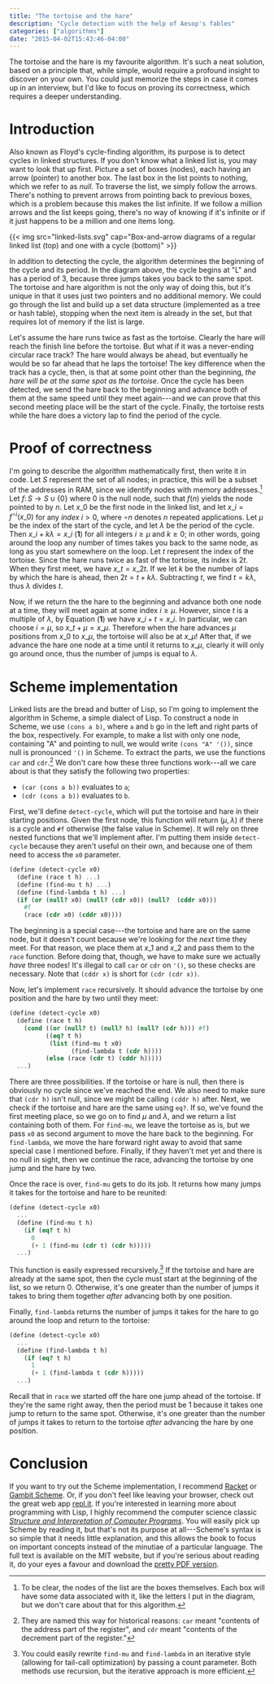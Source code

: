 ```yaml
---
title: "The tortoise and the hare"
description: "Cycle detection with the help of Aesop's fables"
categories: ["algorithms"]
date: "2015-04-02T15:43:46-04:00"
---
```


The tortoise and the hare is my favourite algorithm. It's such a neat solution, based on a principle that, while simple, would require a profound insight to discover on your own. You could just memorize the steps in case it comes up in an interview, but I'd like to focus on proving its correctness, which requires a deeper understanding.

<!--more-->

# Introduction

Also known as Floyd's cycle-finding algorithm, its purpose is to detect cycles in linked structures. If you don't know what a linked list is, you may want to look that up first. Picture a set of boxes (nodes), each having an arrow (pointer) to another box. The last box in the list points to nothing, which we refer to as _null_. To traverse the list, we simply follow the arrows. There's nothing to prevent arrows from pointing back to previous boxes, which is a problem because this makes the list infinite. If we follow a million arrows and the list keeps going, there's no way of knowing if it's infinite or if it just happens to be a million and one items long.

{{< img src="linked-lists.svg" cap="Box-and-arrow diagrams of a regular linked list (top) and one with a cycle (bottom)" >}}

In addition to detecting the cycle, the algorithm determines the beginning of the cycle and its period. In the diagram above, the cycle begins at "L" and has a period of 3, because three jumps takes you back to the same spot. The tortoise and hare algorithm is not the only way of doing this, but it's unique in that it uses just two pointers and no additional memory. We could go through the list and build up a set data structure (implemented as a tree or hash table), stopping when the next item is already in the set, but that requires lot of memory if the list is large.

Let's assume the hare runs twice as fast as the tortoise. Clearly the hare will reach the finish line before the tortoise. But what if it was a never-ending circular race track? The hare would always be ahead, but eventually he would be so far ahead that he laps the tortoise! The key difference when the track has a cycle, then, is that at some point other than the beginning, _the hare will be at the same spot as the tortoise_. Once the cycle has been detected, we send the hare back to the beginning and advance both of them at the same speed until they meet again---and we can prove that this second meeting place will be the start of the cycle. Finally, the tortoise rests while the hare does a victory lap to find the period of the cycle.

# Proof of correctness

I'm going to describe the algorithm mathematically first, then write it in code. Let $S$ represent the set of all nodes; in practice, this will be a subset of the addresses in RAM, since we identify nodes with memory addresses.[^1] Let $f\colon S \to S \cup \{0\}$ where $0$ is the null node, such that $f(n)$ yields the node pointed to by $n$. Let $x\_0$ be the first node in the linked list, and let $x\_i = f^{\circ i}(x\_0)$ for any _index_ $i > 0$, where $\circ n$ denotes $n$ repeated applications. Let $\mu$ be the index of the start of the cycle, and let $\lambda$ be the period of the cycle. Then $x\_{i+k\lambda} = x\_i$ (**1**) for all integers $i \ge \mu$ and $k \ge 0$; in other words, going around the loop any number of times takes you back to the same node, as long as you start somewhere on the loop. Let $t$ represent the index of the tortoise. Since the hare runs twice as fast of the tortoise, its index is $2t$. When they first meet, we have $x\_t = x\_{2t}$. If we let $k$ be the number of laps by which the hare is ahead, then $2t = t + k\lambda$. Subtracting $t$, we find $t = k\lambda$, thus $\lambda$ divides $t$.

Now, if we return the the hare to the beginning and advance both one node at a time, they will meet again at some index $i \ge \mu$. However, since $t$ is a multiple of $\lambda$, by Equation (**1**) we have $x\_{i+t} = x\_i$. In particular, we can choose $i = \mu$, so $x\_{t+\mu} = x\_{\mu}$. Therefore when the hare advances $\mu$ positions from $x\_0$ to $x\_{\mu}$, the tortoise will also be at $x\_{\mu}$! After that, if we advance the hare one node at a time until it returns to $x\_{\mu}$, clearly it will only go around once, thus the number of jumps is equal to $\lambda$.

# Scheme implementation

Linked lists are the bread and butter of Lisp, so I'm going to implement the algorithm in Scheme, a simple dialect of Lisp. To construct a node in Scheme, we use `(cons a b)`, where `a` and `b` go in the left and right parts of the box, respectively. For example, to make a list with only one node, containing "A" and pointing to null, we would write `(cons "A" '())`, since null is pronounced `'()` in Scheme. To extract the parts, we use the functions `car` and `cdr`.[^2] We don't care how these three functions work---all we care about is that they satisfy the following two properties:

- `(car (cons a b))` evaluates to `a`;
- `(cdr (cons a b))` evaluates to `b`.

First, we'll define `detect-cycle`, which will put the tortoise and hare in their starting positions. Given the first node, this function will return $(\mu,\lambda)$ if there is a cycle and `#f` otherwise (the false value in Scheme). It will rely on three nested functions that we'll implement after. I'm putting them inside `detect-cycle` because they aren't useful on their own, and because one of them need to access the `x0` parameter.

```scheme
(define (detect-cycle x0)
  (define (race t h) ...)
  (define (find-mu t h) ...)
  (define (find-lambda t h) ...)
  (if (or (null? x0) (null? (cdr x0)) (null?  (cddr x0)))
    #f
    (race (cdr x0) (cddr x0))))
```

The beginning is a special case---the tortoise and hare are on the same node, but it doesn't count because we're looking for the _next_ time they meet. For that reason, we place them at $x\_1$ and $x\_2$ and pass them to the `race` function. Before doing that, though, we have to make sure we actually _have_ three nodes! It's illegal to call `car` or `cdr` on `'()`, so these checks are necessary. Note that `(cddr x)` is short for `(cdr (cdr x))`.

Now, let's implement `race` recursively. It should advance the tortoise by one position and the hare by two until they meet:

```scheme
(define (detect-cycle x0)
  (define (race t h)
    (cond ((or (null? t) (null? h) (null? (cdr h))) #f)
          ((eq? t h)
           (list (find-mu t x0)
                 (find-lambda t (cdr h))))
          (else (race (cdr t) (cddr h)))))
  ...)
```

There are three possibilities. If the tortoise or hare is null, then there is obviously no cycle since we've reached the end. We also need to make sure that `(cdr h)` isn't null, since we might be calling `(cddr h)` after. Next, we check if the tortoise and hare are the same using `eq?`. If so, we've found the first meeting place, so we go on to find $\mu$ and $\lambda$, and we return a list containing both of them. For `find-mu`, we leave the tortoise as is, but we pass `x0` as second argument to move the hare back to the beginning. For `find-lambda`, we move the hare forward right away to avoid that same special case I mentioned before. Finally, if they haven't met yet and there is no null in sight, then we continue the race, advancing the tortoise by one jump and the hare by two.

Once the race is over, `find-mu` gets to do its job. It returns how many jumps it takes for the tortoise and hare to be reunited:

```scheme
(define (detect-cycle x0)
  ...
  (define (find-mu t h)
    (if (eq? t h)
      0
      (+ 1 (find-mu (cdr t) (cdr h)))))
  ...)
```

This function is easily expressed recursively.[^3] If the tortoise and hare are already at the same spot, then the cycle must start at the beginning of the list, so we return 0. Otherwise, it's one greater than the number of jumps it takes to bring them together _after_ advancing both by one position.

Finally, `find-lambda` returns the number of jumps it takes for the hare to go around the loop and return to the tortoise:

```scheme
(define (detect-cycle x0)
  ...
  (define (find-lambda t h)
    (if (eq? t h)
      1
      (+ 1 (find-lambda t (cdr h)))))
  ...)
```

Recall that in `race` we started off the hare one jump ahead of the tortoise. If they're the same right away, then the period must be 1 because it takes one jump to return to the same spot. Otherwise, it's one greater than the number of jumps it takes to return to the tortoise _after_ advancing the hare by one position.

# Conclusion

If you want to try out the Scheme implementation, I recommend [Racket][rkt] or [Gambit Scheme][gs]. Or, if you don't feel like leaving your browser, check out the great web app [repl.it][repl]. If you're interested in learning more about programming with Lisp, I highly recommend the computer science classic [_Structure and Interpretation of Computer Programs_][sicp]. You will easily pick up Scheme by reading it, but that's not its purpose at all---Scheme's syntax is so simple that it needs little explanation, and this allows the book to focus on important concepts instead of the minutiae of a particular language. The full text is available on the MIT website, but if you're serious about reading it, do your eyes a favour and download the [pretty PDF version][spdf].

[^1]: To be clear, the nodes of the list are the boxes themselves. Each box will have some data associated with it, like the letters I put in the diagram, but we don't care about that for this algorithm.

[^2]: They are named this way for historical reasons: `car` meant "contents of the address part of the register", and `cdr` meant "contents of the decrement part of the register."

[^3]: You could easily rewrite `find-mu` and `find-lambda` in an iterative style (allowing for tail-call optimization) by passing a count parameter. Both methods use recursion, but the iterative approach is more efficient.

[rkt]: http://racket-lang.org
[gs]: http://gambitscheme.org
[repl]: http://repl.it/languages/Scheme
[sicp]: https://mitpress.mit.edu/sicp/
[spdf]: https://sicpebook.wordpress.com/ebook/
